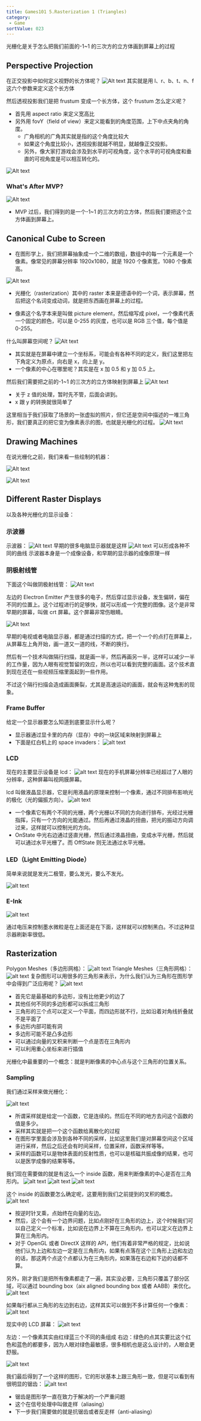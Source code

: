 ```yaml
---
title: Games101 5.Rasterization 1 (Triangles)
category:
 - Game
sortValue: 023
---
```


光栅化是关于怎么把我们前面的-1~1 的三次方的立方体画到屏幕上的过程

## Perspective Projection

在正交投影中如何定义视野的长方体呢？
![Alt text](image.png)
其实就是用 l、r、b、t、n、f 这六个参数来定义这个长方体

然后透视投影我们是把 frustum 变成一个长方体，这个 frustum 怎么定义呢？

- 首先用 aspect ratio 来定义宽高比
- 另外用 fovY（field of view）来定义能看到的角度范围，上下中点夹角的角度。
  - 广角相机的广角其实就是指的这个角度比较大
  - 如果这个角度比较小，透视投影就越不明显，就越像正交投影。
  - 另外，像大家打游戏会涉及到水平的可视角度，这个水平的可视角度和垂直的可视角度是可以相互转化的。

![Alt text](image-1.png)

### What's After MVP?

![Alt text](image-2.png)

- MVP 过后，我们得到的是一个-1~1 的三次方的立方体，然后我们要把这个立方体画到屏幕上。

## Canonical Cube to Screen

- 在图形学上，我们把屏幕抽象成一个二维的数组，数组中的每一个元素是一个像素。像常见的屏幕分辨率 1920x1080，就是 1920 个像素宽，1080 个像素高。

![Alt text](image-3.png)

- 光栅化（rasterization）其中的 raster 本来是德语中的一个词，表示屏幕，然后把这个名词变成动词，就是把东西画在屏幕上的过程。

- 像素这个名字本来是叫做 picture element，然后缩写成 pixel，一个像素代表一个固定的颜色，可以是 0-255 的灰度，也可以是 RGB 三个值，每个值是 0-255。

什么叫屏幕空间呢？
![Alt text](image-5.png)

- 其实就是在屏幕中建立一个坐标系，可能会有各种不同的定义，我们这里把左下角定义为原点，向右是 x，向上是 y。
- 一个像素的中心在哪里呢？其实是在 x 加 0.5 和 y 加 0.5 上。

然后我们需要把之前的-1~1 的三次方的立方体映射到屏幕上
![Alt text](image-4.png)

- 关于 z 值的处理，暂时先不管，后面会讲到。
- x 跟 y 的转换就很简单了

这里相当于我们获取了场景的一张虚拟的照片，但它还是空间中描述的一堆三角形，我们要真正的把它变为像素表示的图，也就是光栅化的过程。
![Alt text](image-6.png)

## Drawing Machines

在说光栅化之前，我们来看一些绘制的机器：

![Alt text](image-7.png)

![Alt text](image-8.png)

## Different Raster Displays

以及各种光栅化的显示设备：

### 示波器

示波器：
![Alt text](image-9.png)
早期的很多电脑显示器就是这样
![Alt text](image-10.png)
可以形成各种不同的曲线
示波器本身是一个成像设备，和早期的显示器的成像原理一样

### 阴极射线管

下面这个叫做阴极射线管：
![Alt text](image-11.png)

左边的 Electron Emitter 产生很多的电子，然后穿过显示设备，发生偏转，偏在不同的位置上。这个过程进行的足够快，就可以形成一个完整的图像。这个是非常早期的屏幕，叫做 crt 屏幕。这个屏幕非常伤眼睛。

![Alt text](image-12.png)

早期的电视或者电脑显示器，都是通过扫描的方式，把一个一个的点打在屏幕上，从屏幕左上角开始，画一道又一道的线，不断的换行。

然后有一个技术叫做隔行扫描，就是画一半，然后再画另一半，这样可以减少一半的工作量，因为人眼有视觉暂留的效应，所以也可以看到完整的画面。这个技术直到现在还在一些视频压缩里面起到一些作用。

不过这个隔行扫描会造成画面撕裂，尤其是高速运动的画面，就会有这种鬼影的现象。

### Frame Buffer

给定一个显示器要怎么知道到底要显示什么呢？

- 显示器通过显卡里的内存（显存）中的一块区域来映射到屏幕上
- 下面是红白机上的 space invaders：
  ![alt text](image-13.png)

### LCD

现在的主要显示设备是 lcd：
![alt text](image-14.png)
现在的手机屏幕分辨率已经超过了人眼的分辨率，这种屏幕叫视网膜屏幕。

lcd 叫做液晶显示器，它是利用液晶的原理来控制一个像素，通过不同排布影响光的极化（光的偏振方向）。
![alt text](image-15.png)

- 一个像素它有两个不同的光栅，两个光栅以不同的方向进行排布，光经过光栅指挥，只有一个方向的光能通过。然后再通过液晶的扭曲，把光的振动方向调过来，这样就可以控制光的方向。
- OnState 中光右边通过竖直光栅，然后通过液晶扭曲，变成水平光栅，然后就可以通过水平光栅了。而 OffState 则无法通过水平光栅。

### LED（Light Emitting Diode）

简单来说就是发光二极管，要么发光，要么不发光。

![alt text](image-16.png)

### E-Ink

![alt text](image-17.png)

通过电压来控制墨水微粒是在上面还是在下面，这样就可以控制黑白。不过这种显示器刷新率很低。

## Rasterization

Polygon Meshes（多边形网格）：
![alt text](image-18.png)
Triangle Meshes（三角形网格）：
![alt text](image-19.png)
复杂图形可以用很多的三角形来表示，为什么我们认为三角形在图形学中会得到广泛应用呢？
![alt text](image-20.png)

- 首先它是最基础的多边形，没有比他更少的边了
- 其他任何不同的多边形都可以拆成三角形
- 三角形的三个点可以定义一个平面，而四边形就不行，比如沿着对角线折叠就不是平面了
- 多边形内部可能有洞
- 多边形可能不是凸多边形
- 可以通过向量的叉积来判断一个点是否在三角形内
- 可以利用重心坐标来进行插值

光栅化中最重要的一个概念：就是判断像素的中心点与这个三角形的位置关系。

### Sampling

我们通过采样来做光栅化：

![alt text](image-22.png)

- 所谓采样就是给定一个函数，它是连续的。然后在不同的地方去问这个函数的值是多少。
- 采样其实就是把一个这个函数给离散化的过程
- 在图形学里面会涉及到各种不同的采样，比如这里我们是对屏幕空间这个区域进行采样，然后之后还会有时间采样，位置采样，函数采样等等。
- 采样的函数可以是物体表面的反射性质，也可以是核磁共振成像的结果，也可以是医学成像的结果等等。

我们现在需要做的就是有这么一个 inside 函数，用来判断像素的中心是否在三角形内。
![alt text](image-24.png)
![alt text](image-23.png)
![alt text](image-25.png)

这个 inside 的函数要怎么确定呢，这要用到我们之前提到的叉积的概念。
![alt text](image-26.png)

- 按逆时针叉乘，点始终在向量的左边。
- 然后，这个会有一个边界问题，比如点刚好在三角形的边上，这个时候我们可以自己定义一个标准，比如说在边界上不算在三角形内，也可以定义在边界上算在三角形内。
- 对于 OpenGL 或者 DirectX 这样的 API，他们有着非常严格的规定，比如说他们认为上边和左边一定是在三角形内，如果有点落在这个三角形上边和左边的话，那这两个点这个点都认为在三角形内，如果落在右边和下边的话都不算。

另外，刚才我们是把所有像素都走了一遍，其实没必要，三角形只覆盖了部分区域，可以通过 bounding box（aix aligned bounding box 或者 AABB）来优化。
![alt text](image-27.png)

如果每行都从三角形的左边到右边，这样其实可以做到不多计算任何一个像素：
![alt text](image-28.png)

现实中的 LCD 屏幕：
![alt text](image-29.png)

左边：一个像素其实由红绿蓝三个不同的条组成
右边：绿色的点其实要比这个红色和蓝色的都要多，因为人眼对绿色最敏感，很多相机也是这么设计的，人眼会更舒服。

![alt text](image-31.png)

我们最后得到了一个这样的图形，它的形状基本上跟三角形一致，但是可以看到有很明显的锯齿：
![alt text](image-30.png)

- 锯齿是图形学一直在致力于解决的一个严重问题
- 这个在信号处理中叫做走样（aliasing）
- 下一步我们需要做的就是抗锯齿或者反走样（anti-aliasing）
